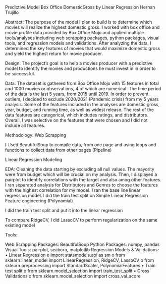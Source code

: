 Predictive Model Box Office DomesticGross by Linear Regression
Hernan Trujillo

Abstract:
The purpose of the model I plan to build is to determine which movies will realize the highest domestic gross. I worked with box office and movie profile data provided by Box Office Mojo and applied multiple tools/analyses including web scrapping packages, python packages, visual tools, and regression models and validations. After analyzing the data, I determined the key features of movies that would maximize domestic gross and yield the highest return for movie producer.

Design:
The project’s goal is to help a movies producer with a predictive model to identify the movies and productions he must invest in in order to be successful. 

Data:
The dataset is gathered from Box Office Mojo with 15 features in total and 1000 movies or observations, 4 of which are numerical. The time period of the data is the last 5 years, from 2015 until 2019. In order to prevent outliers, I decided to exclude 2020/2021 (Pandemic crisis) from my 5 years analysis. Some of the features included in the analyses are domestic gross, year, budget, and running time, as well as widest release. The rest of the data features are categorical, which includes ratings, and distributors. Overall, I was selective on the features that were chosen and I did not include all features.

Methodology:
Web Scrapping

I Used BeautifulSoup to compile data, from one page and using loops and functions to collect data from other pages (Pipeline)

Linear Regression Modeling

EDA: Cleaning the data starting by excluding all null values. The mayority were from budget which will be crucial on my analysis. Then, I displayed a pairplot to identify correlations with the target and also amog other features.
I ran separated analysis for Distributors and Genres to choose the features with the highest correlation for my model.
I ran  the base line linear regression model.
I did the train test split on Simple Linear Regression 
Feature engineering (Polynomial)

I did the train test split and put it into the linear regression 

To compare RidgeCV, I did LassoCV to perform regularization on the same existing model

Tools:


Web Scrapping Packages: BeautifulSoup Python Packages: numpy, pandas Visual Tools: pairplot, seaborn, matplotlib Regression Models & Validations: • Linear Regression o import statsmodels.api as sm o from sklearn.linear_model import LinearRegression, RidgeCV, LassoCV o from sklearn.preprocessing import StandardScaler, PolynomialFeatures • Train test split o from sklearn.model_selection import train_test_split • Cross Validations o from sklearn.model_selection import cross_val_score


